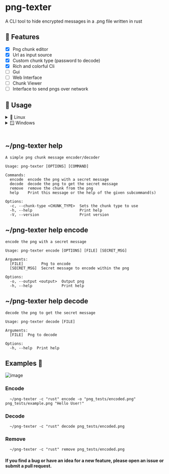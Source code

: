 # png-texter
A CLI tool to hide encrypted messages in a .png file written in rust
</br>
## 💎 Features
- [x] Png chunk editor
- [x] Url as input source
- [x] Custom chunk type (password to decode)
- [x] Rich and colorful Cli
- [ ] Gui
- [ ] Web Interface
- [ ] Chunk Viewer
- [ ] Interface to send pngs over network

## 👾 Usage 
<details>
<summary> 🐧 Linux </summary>
<p>

```bash
   ~/png-texter help
```

</p>
</details>
<details>
<summary> 🪟 Windows </summary>
<p>

```bash
   C:\png-texter.exe help
```

</p>
</details>

</br>

## ~/png-texter help
```
A simple png chunk message encoder/decoder

Usage: png-texter [OPTIONS] [COMMAND]

Commands:
  encode  encode the png with a secret message
  decode  decode the png to get the secret message
  remove  remove the chunk from the png
  help    Print this message or the help of the given subcommand(s)

Options:
  -c, --chunk-type <CHUNK_TYPE>  Sets the chunk type to use
  -h, --help                     Print help
  -V, --version                  Print version
```

## ~/png-texter help encode


```
encode the png with a secret message

Usage: png-texter encode [OPTIONS] [FILE] [SECRET_MSG]

Arguments:
  [FILE]        Png to encode
  [SECRET_MSG]  Secret message to encode within the png

Options:
  -o, --output <output>  Output png
  -h, --help             Print help
```

## ~/png-texter help decode
```
decode the png to get the secret message

Usage: png-texter decode [FILE]

Arguments:
  [FILE]  Png to decode

Options:
  -h, --help  Print help

```

## Examples 🔬


![image](https://user-images.githubusercontent.com/65186979/218119450-3970c6d7-b7ac-4908-be7b-6490e560ce04.png)


### Encode

      ~/png-texter -c "rust" encode -o "png_tests/encoded.png"  png_tests/example.png "Hello User!"

### Decode

      ~/png-texter -c "rust" decode png_tests/encoded.png
      
### Remove
      
      ~/png-texter -c "rust" remove png_tests/encoded.png


#### If you find a bug or have an idea for a new feature, please open an issue or submit a pull request.
